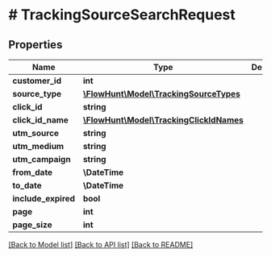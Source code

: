 # # TrackingSourceSearchRequest

## Properties

Name | Type | Description | Notes
------------ | ------------- | ------------- | -------------
**customer_id** | **int** |  | [optional]
**source_type** | [**\FlowHunt\Model\TrackingSourceTypes**](TrackingSourceTypes.md) |  | [optional]
**click_id** | **string** |  | [optional]
**click_id_name** | [**\FlowHunt\Model\TrackingClickIdNames**](TrackingClickIdNames.md) |  | [optional]
**utm_source** | **string** |  | [optional]
**utm_medium** | **string** |  | [optional]
**utm_campaign** | **string** |  | [optional]
**from_date** | **\DateTime** |  | [optional]
**to_date** | **\DateTime** |  | [optional]
**include_expired** | **bool** |  | [optional]
**page** | **int** |  | [optional]
**page_size** | **int** |  | [optional]

[[Back to Model list]](../../README.md#models) [[Back to API list]](../../README.md#endpoints) [[Back to README]](../../README.md)
